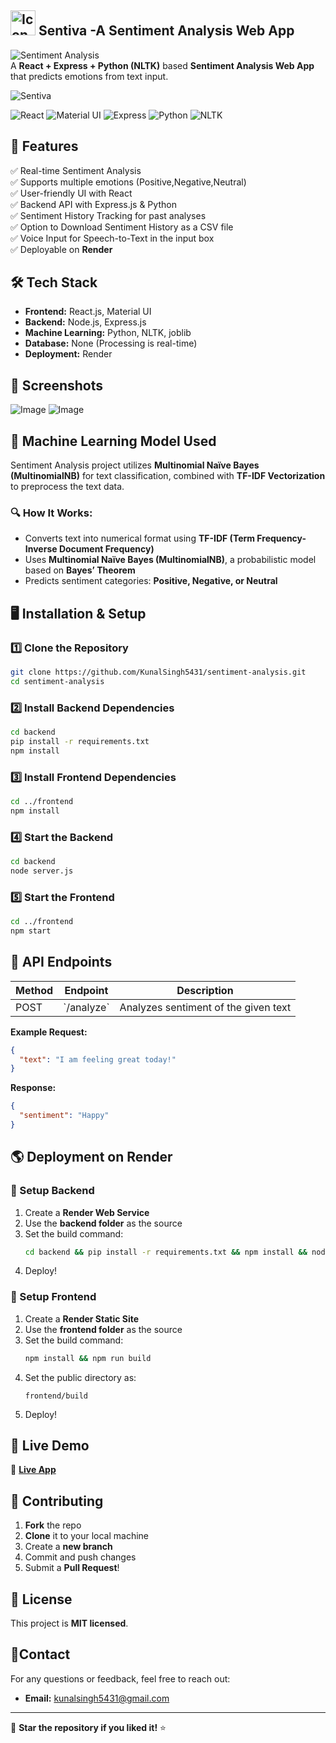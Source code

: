 ## <img src="https://github.com/user-attachments/assets/9b1b920a-337e-417d-9fba-3f8f4b422694" alt="Icon" width="40" height="40" > Sentiva -A Sentiment Analysis Web App

![Sentiment Analysis](https://img.shields.io/badge/Sentiment-Analysis-brightgreen?style=for-the-badge)  
A **React + Express + Python (NLTK)** based **Sentiment Analysis Web App** that predicts emotions from text input.

![Sentiva](https://github.com/user-attachments/assets/c80b7587-d0af-4219-9db9-042e85e9d322)

![React](https://img.shields.io/badge/React-20232A?style=for-the-badge&logo=react&logoColor=61DAFB) 
![Material UI](https://img.shields.io/badge/Material--UI-0081CB?style=for-the-badge&logo=mui&logoColor=white)
![Express](https://img.shields.io/badge/Express.js-000000?style=for-the-badge&logo=express&logoColor=white)
![Python](https://img.shields.io/badge/Python-3776AB?style=for-the-badge&logo=python&logoColor=white) 
![NLTK](https://img.shields.io/badge/NLTK-026f79?style=for-the-badge)


## 🚀 Features
✅ Real-time Sentiment Analysis  
✅ Supports multiple emotions (Positive,Negative,Neutral)  
✅ User-friendly UI with React  
✅ Backend API with Express.js & Python  
✅ Sentiment History Tracking for past analyses  
✅ Option to Download Sentiment History as a CSV file  
✅ Voice Input for Speech-to-Text in the input box  
✅ Deployable on **Render**  

## 🛠 Tech Stack
- **Frontend:** React.js, Material UI
- **Backend:** Node.js, Express.js
- **Machine Learning:** Python, NLTK, joblib
- **Database:** None (Processing is real-time)
- **Deployment:** Render

## 📸 Screenshots 

![Image](https://github.com/user-attachments/assets/0eea2271-b333-4480-868d-9a7c6fad26f9)
![Image](https://github.com/user-attachments/assets/9d18ee29-65e8-46d5-99fb-e8c3c7530609)

## 🧠 Machine Learning Model Used

 Sentiment Analysis project utilizes **Multinomial Naïve Bayes (MultinomialNB)** for text classification, combined with **TF-IDF Vectorization** to preprocess the text data.

### 🔍 How It Works:
- Converts text into numerical format using **TF-IDF (Term Frequency-Inverse Document Frequency)**
- Uses **Multinomial Naïve Bayes (MultinomialNB)**, a probabilistic model based on **Bayes’ Theorem**
- Predicts sentiment categories: **Positive, Negative, or Neutral**

## 🖥️ Installation & Setup

### 1️⃣ Clone the Repository
```sh
git clone https://github.com/KunalSingh5431/sentiment-analysis.git
cd sentiment-analysis
```

### 2️⃣ Install Backend Dependencies
```sh
cd backend
pip install -r requirements.txt
npm install
```

### 3️⃣ Install Frontend Dependencies
```sh
cd ../frontend
npm install
```

### 4️⃣ Start the Backend
```sh
cd backend
node server.js
```

### 5️⃣ Start the Frontend
```sh
cd ../frontend
npm start
```

## 📡 API Endpoints
| Method | Endpoint  | Description |
|--------|----------|-------------|
| POST   | \`/analyze\` | Analyzes sentiment of the given text |

**Example Request:**
```json
{
  "text": "I am feeling great today!"
}
```
**Response:**
```json
{
  "sentiment": "Happy"
}
```

## 🌎 Deployment on Render

### 🔹 Setup Backend
1. Create a **Render Web Service**
2. Use the **backend folder** as the source
3. Set the build command:  
   ```sh
   cd backend && pip install -r requirements.txt && npm install && node server.js
   ```
4. Deploy!

### 🔹 Setup Frontend
1. Create a **Render Static Site**
2. Use the **frontend folder** as the source
3. Set the build command:  
   ```sh
   npm install && npm run build
   ```
4. Set the public directory as:  
   ```
   frontend/build
   ```
5. Deploy!

## 🎉 Live Demo
🚀 **[Live App](https://sentiment-analysis-nfi2.onrender.com)**  

## 🤝 Contributing
1. **Fork** the repo
2. **Clone** it to your local machine
3. Create a **new branch**
4. Commit and push changes
5. Submit a **Pull Request**!

## 📜 License
This project is **MIT licensed**.  

## 📍Contact

For any questions or feedback, feel free to reach out:

- **Email:** [kunalsingh5431@gmail.com](mailto:kunalsingh5431@gmail.com)

---

🌟 **Star the repository if you liked it!** ⭐
